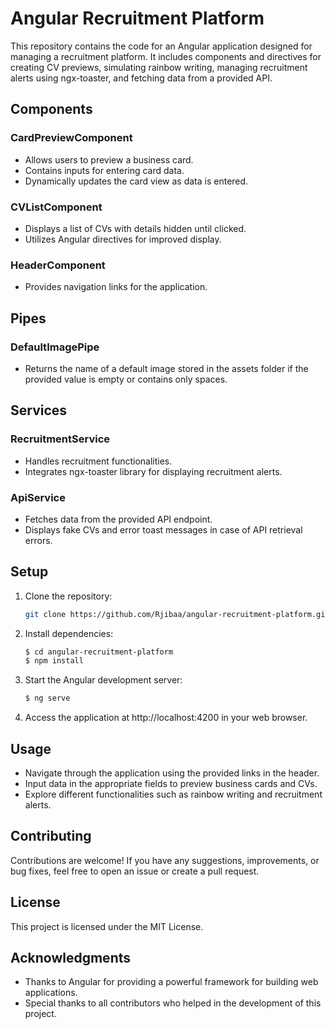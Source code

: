 # Angular Recruitment Platform

This repository contains the code for an Angular application designed for managing a recruitment platform. It includes components and directives for creating CV previews, simulating rainbow writing, managing recruitment alerts using ngx-toaster, and fetching data from a provided API.

## Components

### CardPreviewComponent

- Allows users to preview a business card.
- Contains inputs for entering card data.
- Dynamically updates the card view as data is entered.

### CVListComponent

- Displays a list of CVs with details hidden until clicked.
- Utilizes Angular directives for improved display.

### HeaderComponent

- Provides navigation links for the application.

## Pipes

### DefaultImagePipe

- Returns the name of a default image stored in the assets folder if the provided value is empty or contains only spaces.

## Services

### RecruitmentService

- Handles recruitment functionalities.
- Integrates ngx-toaster library for displaying recruitment alerts.

### ApiService

- Fetches data from the provided API endpoint.
- Displays fake CVs and error toast messages in case of API retrieval errors.

## Setup

1. Clone the repository:
   ```bash
   git clone https://github.com/Rjibaa/angular-recruitment-platform.git
   ```
2. Install dependencies:
   ```bash
   $ cd angular-recruitment-platform
   $ npm install
   ``` 
3. Start the Angular development server:
   ```bash
   $ ng serve
   ```
5. Access the application at http://localhost:4200 in your web browser.
   
## Usage

- Navigate through the application using the provided links in the header.
- Input data in the appropriate fields to preview business cards and CVs.
- Explore different functionalities such as rainbow writing and recruitment alerts.

## Contributing

Contributions are welcome! If you have any suggestions, improvements, or bug fixes, feel free to open an issue or create a pull request.

## License

This project is licensed under the MIT License.

## Acknowledgments

- Thanks to Angular for providing a powerful framework for building web applications.
- Special thanks to all contributors who helped in the development of this project.
